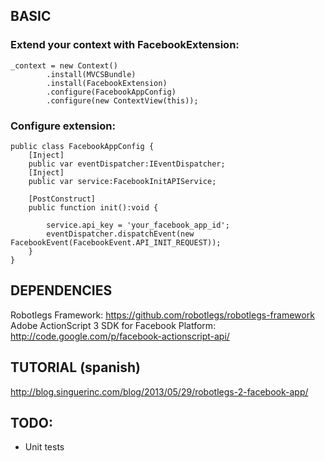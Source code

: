 ## BASIC

### Extend your context with FacebookExtension:

    _context = new Context()
            .install(MVCSBundle)
            .install(FacebookExtension)
            .configure(FacebookAppConfig)
            .configure(new ContextView(this));

### Configure extension:

    public class FacebookAppConfig {
        [Inject]
        public var eventDispatcher:IEventDispatcher;
        [Inject]
        public var service:FacebookInitAPIService;

        [PostConstruct]
        public function init():void {

            service.api_key = 'your_facebook_app_id';
            eventDispatcher.dispatchEvent(new FacebookEvent(FacebookEvent.API_INIT_REQUEST));
        }
    }

## DEPENDENCIES
Robotlegs Framework: https://github.com/robotlegs/robotlegs-framework
Adobe ActionScript 3 SDK for Facebook Platform: http://code.google.com/p/facebook-actionscript-api/

## TUTORIAL (spanish)
http://blog.singuerinc.com/blog/2013/05/29/robotlegs-2-facebook-app/

## TODO:
+ Unit tests